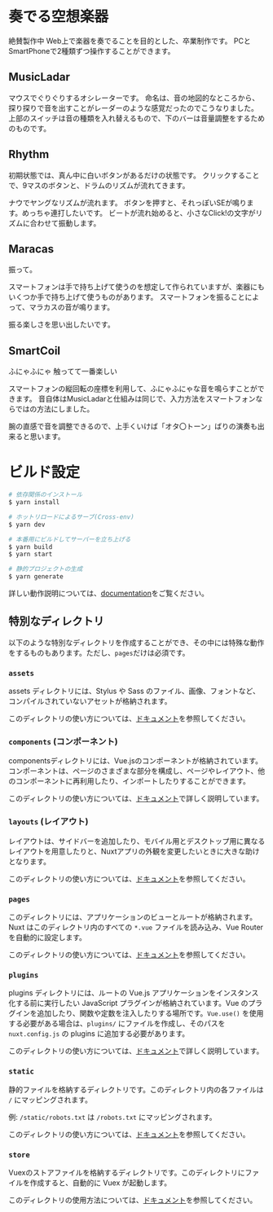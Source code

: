 # 奏でる空想楽器

絶賛製作中
Web上で楽器を奏でることを目的とした、卒業制作です。
PCとSmartPhoneで2種類ずつ操作することができます。

## MusicLadar

マウスでぐりぐりするオシレーターです。
命名は、音の地図的なところから、探り探りで音を出すことがレーダーのような感覚だったのでこうなりました。
上部のスイッチは音の種類を入れ替えるもので、下のバーは音量調整をするためのものです。

## Rhythm

初期状態では、真ん中に白いボタンがあるだけの状態です。
クリックすることで、9マスのボタンと、ドラムのリズムが流れてきます。

ナウでヤングなリズムが流れます。
ボタンを押すと、それっぽいSEが鳴ります。めっちゃ連打したいです。
ビートが流れ始めると、小さなClick!の文字がリズムに合わせて振動します。

## Maracas

振って。

スマートフォンは手で持ち上げて使うのを想定して作られていますが、楽器にもいくつか手で持ち上げて使うものがあります。
スマートフォンを振ることによって、マラカスの音が鳴ります。

振る楽しさを思い出したいです。

## SmartCoil

ふにゃふにゃ 触ってて一番楽しい

スマートフォンの縦回転の座標を利用して、ふにゃふにゃな音を鳴らすことができます。
音自体はMusicLadarと仕組みは同じで、入力方法をスマートフォンならではの方法にしました。

腕の直感で音を調整できるので、上手くいけば「オタ〇トーン」ばりの演奏も出来ると思います。




# ビルド設定

```bash
# 依存関係のインストール
$ yarn install

# ホットリロードによるサーブ(Cross-env)
$ yarn dev

# 本番用にビルドしてサーバーを立ち上げる
$ yarn build
$ yarn start

# 静的プロジェクトの生成
$ yarn generate
```

詳しい動作説明については、[documentation](https://nuxtjs.org)をご覧ください。

## 特別なディレクトリ

以下のような特別なディレクトリを作成することができ、その中には特殊な動作をするものもあります。ただし、`pages`だけは必須です。

### `assets`

assets ディレクトリには、Stylus や Sass のファイル、画像、フォントなど、コンパイルされていないアセットが格納されます。

このディレクトリの使い方については、[ドキュメント](https://nuxtjs.org/docs/2.x/directory-structure/assets)を参照してください。

### `components` (コンポーネント)

componentsディレクトリには、Vue.jsのコンポーネントが格納されています。コンポーネントは、ページのさまざまな部分を構成し、ページやレイアウト、他のコンポーネントに再利用したり、インポートしたりすることができます。

このディレクトリの使い方については、[ドキュメント](https://nuxtjs.org/docs/2.x/directory-structure/components)で詳しく説明しています。

### `layouts` (レイアウト)

レイアウトは、サイドバーを追加したり、モバイル用とデスクトップ用に異なるレイアウトを用意したりと、Nuxtアプリの外観を変更したいときに大きな助けとなります。

このディレクトリの使い方については、[ドキュメント](https://nuxtjs.org/docs/2.x/directory-structure/layouts)を参照してください。

### `pages`

このディレクトリには、アプリケーションのビューとルートが格納されます。Nuxt はこのディレクトリ内のすべての `*.vue` ファイルを読み込み、Vue Router を自動的に設定します。

このディレクトリの使い方については、[ドキュメント](https://nuxtjs.org/docs/2.x/get-started/routing)を参照してください。

### `plugins`

plugins ディレクトリには、ルートの Vue.js アプリケーションをインスタンス化する前に実行したい JavaScript プラグインが格納されています。Vue のプラグインを追加したり、関数や定数を注入したりする場所です。`Vue.use()` を使用する必要がある場合は、`plugins/` にファイルを作成し、そのパスを `nuxt.config.js` の plugins に追加する必要があります。

このディレクトリの使い方については、[ドキュメント](https://nuxtjs.org/docs/2.x/directory-structure/plugins)で詳しく説明しています。

### `static`

静的ファイルを格納するディレクトリです。このディレクトリ内の各ファイルは `/` にマッピングされます。

例: `/static/robots.txt` は `/robots.txt` にマッピングされます。

このディレクトリの使い方については、[ドキュメント](https://nuxtjs.org/docs/2.x/directory-structure/static)を参照してください。

### `store`

Vuexのストアファイルを格納するディレクトリです。このディレクトリにファイルを作成すると、自動的に Vuex が起動します。

このディレクトリの使用方法については、[ドキュメント](https://nuxtjs.org/docs/2.x/directory-structure/store)を参照してください。
